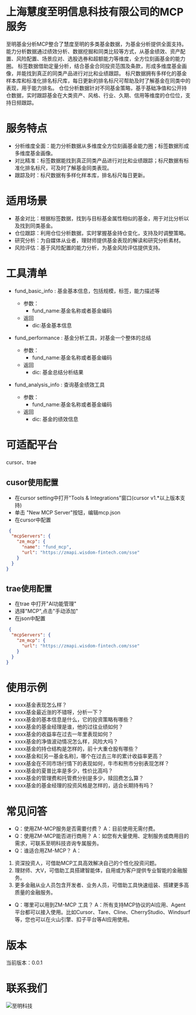 # 上海慧度至明信息科技有限公司的MCP服务
至明基金分析MCP整合了慧度至明的多类基金数据，为基金分析提供全面支持。
能力分析数据通过绩效分析、数据挖掘和同类比较等方式，从基金绩效、资产配置、风险配置、场景应对、选股选券和超额能力等维度，全方位刻画基金的能力圈。
标签数据借助定量分析，结合基金合同投资范围及条款，形成多维度基金画像，并能找到真正的同类产品进行对比和业绩跟踪。
标尺数据拥有多样化的基金样本库和标准化排名标尺库，每日更新的排名标尺可帮助及时了解基金在同类中的表现，用于能力排名。
仓位分析数据针对不同基金策略，基于基础净值和公开持仓数据，实时跟踪基金在大类资产、风格、行业、久期、信用等维度的仓位位，支持日频跟踪。
        
# 服务特点
- 分析维度全面：能力分析数据从多维度全方位刻画基金能力圈；标签数据形成多维度基金画像。
- 对比精准：标签数据能找到真正同类产品进行对比和业绩跟踪；标尺数据有标准化排名标尺，可及时了解基金同类表现。
- 跟踪及时：标尺数据有多样化样本库，排名标尺每日更新。

# 适用场景
- 基金对比：根据标签数据，找到与目标基金属性相似的基金，用于对比分析以及找到同类基金。  
- 仓位跟踪：利用仓位分析数据，实时掌握基金持仓变化，支持及时调整策略。
- 研究分析：为自媒体从业者，理财师提供基金表现的解读和研究分析素材。
- 风险评估：基于风险配置的能力分析，为基金风险评估提供支持。
 
# 工具清单
* fund_basic_info : 基金基本信息，包括规模，标签，能力描述等
  - 参数：
    - fund_name:基金名称或者基金编码
  - 返回
    - dic:基金基本信息        

* fund_performance : 基金分析工具，对基金一个整体的总结
  - 参数：
    - fund_name:基金名称或者基金编码
  - 返回
    - dic: 基金总结分析结果     

* fund_analysis_info : 查询基金绩效工具
  - 参数：
    - fund_name:基金名称或者基金编码
  - 返回
    - dic: 基金的绩效信息     

# 可适配平台
cursor、trae

## cusor使用配置
* 在cursor setting中打开"Tools & Integrations"窗口(cursor v1.*以上版本支持)
* 单击 "New MCP Server"按钮，编辑mcp.json
* 在cursor中配置
```json
 {
  "mcpServers": {
    "zm_mcp": {
      "name": "fund_mcp",
      "url": "https://zmapi.wisdom-fintech.com/sse"
    }
  }
}

```

## trae使用配置
* 在trae 中打开"AI功能管理"
* 选择"MCP",点击"手动添加"
* 在json中配置
```json
 {
  "mcpServers": {
    "zm_mcp": {      
      "url": "https://zmapi.wisdom-fintech.com/sse"
    }
  }
}

```

# 使用示例
- xxxx基金表现怎么样？
- xxxx基金最近涨的不错呀，分析一下？
- xxxx基金的基本信息是什么，它的投资策略有哪些？
- xxxx基金的基金经理是谁，他的过往业绩如何？
- xxxx基金的收益率在过去一年里表现如何？
- xxxx基金的净值波动情况怎么样，风险大吗？
- xxxx基金的持仓结构是怎样的，前十大重仓股有哪些？
- xxxx基金和[另一基金名称]，哪个在过去三年的累计收益率更高？
- xxxx基金在不同市场行情下的表现如何，牛市和熊市分别表现怎样？
- xxxx基金的夏普比率是多少，性价比高吗？
- xxxx基金的管理费和托管费分别是多少，赎回费怎么算？
- xxxx基金的基金经理的投资风格是怎样的，适合长期持有吗？


# 常见问答
- Q：使用ZM-MCP服务是否需要付费？ 
 A：目前使用无需付费。 
- Q：使用ZM-MCP能否进行商用？ 
 A：如您有大量使用、定制服务或商用目的需求，可联系至明科技咨询专属服务。 
- Q：谁适合用ZM-MCP？ 
 A：
 1) 资深投资人，可借助MCP工具高效解决自己的个性化投资问题。 
 2) 理财师、大V，可借助工具搭建智能体，自用或为客户提供专业智能的金融服务。 
 3) 更多金融从业人员包含开发者、业务人员，可借助工具快速组装、搭建更多高质量的金融服务。 
- Q：哪里可以用到ZM-MCP 工具？ 
 A：所有支持MCP协议的AI应用、Agent平台都可以接入使用。比如Cursor、Tare、Cline、CherryStudio、Windsurf等，您也可以在火山引擎、扣子平台等AI应用使用。

# 版本
当前版本：0.0.1

# 联系我们
![至明科技](http://x2.wisdom-fintech.com/coze/zm_log.JPG)

